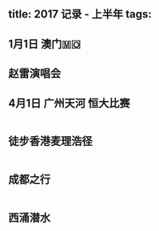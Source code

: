 title: 2017 记录 - 上半年
tags:
---

<!-- more -->

## 1月1日 澳门🇲🇴

## 赵雷演唱会



## 4月1日 广州天河 恒大比赛
```
```

## 徒步香港麦理浩径

```
```

## 成都之行
```
```
## 西涌潜水


